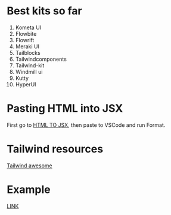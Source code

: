 # Best kits so far
1. Kometa UI
2. Flowbite
3. Flowrift
4. Meraki UI
5. Tailblocks
6. Tailwindcomponents
8. Tailwind-kit
9. Windmill ui
10. Kutty
10. HyperUI

# Pasting HTML into JSX
First go to [HTML TO JSX](https://magic.reactjs.net/htmltojsx.htm), then paste to VSCode and run Format.

# Tailwind resources

[Tailwind awesome](https://www.tailwindawesome.com/?price=free)

# Example
[LINK](https://tailwindcomponents.com/component/tailwind-landing-page)
